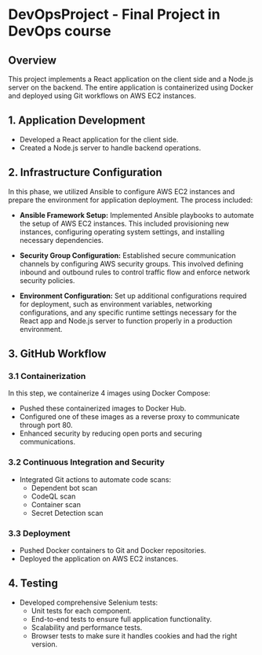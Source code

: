 # DevOpsProject - Final Project in DevOps course

## Overview
This project implements a React application on the client side and a Node.js server on the backend. The entire application is containerized using Docker and deployed using Git workflows on AWS EC2 instances.

## 1. Application Development
- Developed a React application for the client side.
- Created a Node.js server to handle backend operations.

## 2. Infrastructure Configuration
In this phase, we utilized Ansible to configure AWS EC2 instances and prepare the environment for application deployment. The process included:

- **Ansible Framework Setup:** Implemented Ansible playbooks to automate the setup of AWS EC2 instances. This included provisioning new instances, configuring operating system settings, and installing necessary dependencies.
  
- **Security Group Configuration:** Established secure communication channels by configuring AWS security groups. This involved defining inbound and outbound rules to control traffic flow and enforce network security policies.

- **Environment Configuration:** Set up additional configurations required for deployment, such as environment variables, networking configurations, and any specific runtime settings necessary for the React app and Node.js server to function properly in a production environment.

## 3. GitHub Workflow

### 3.1 Containerization
In this step, we containerize 4 images using Docker Compose:
  - Pushed these containerized images to Docker Hub.
  - Configured one of these images as a reverse proxy to communicate through port 80.
  - Enhanced security by reducing open ports and securing communications.


### 3.2 Continuous Integration and Security
- Integrated Git actions to automate code scans:
  - Dependent bot scan
  - CodeQL scan
  - Container scan
  - Secret Detection scan

### 3.3 Deployment
- Pushed Docker containers to Git and Docker repositories.
- Deployed the application on AWS EC2 instances.

## 4. Testing
- Developed comprehensive Selenium tests:
  - Unit tests for each component.
  - End-to-end tests to ensure full application functionality.
  - Scalability and performance tests.
  - Browser tests to make sure it handles cookies and had the right version.

